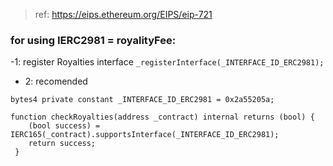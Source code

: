 > ref: https://eips.ethereum.org/EIPS/eip-721

### for using IERC2981 = royalityFee:

-1: register Royalties interface
`_registerInterface(_INTERFACE_ID_ERC2981);`

- 2: recomended
```
bytes4 private constant _INTERFACE_ID_ERC2981 = 0x2a55205a;

function checkRoyalties(address _contract) internal returns (bool) {
    (bool success) = IERC165(_contract).supportsInterface(_INTERFACE_ID_ERC2981);
    return success;
 }
```
